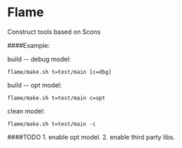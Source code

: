 Flame
=====

Construct tools based on Scons

####Example:

  build -- debug model:
 
    flame/make.sh t=test/main [c=dbg]
    
  build -- opt model:
 
    flame/make.sh t=test/main c=opt
    
  clean model:
 
    flame/make.sh t=test/main -c

####TODO
	1. enable opt model.
	2. enable third party libs.
